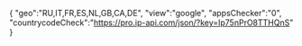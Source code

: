 {
"geo":"RU,IT,FR,ES,NL,GB,CA,DE",
"view":"google",
"appsChecker":"0",
"countrycodeCheck":"https://pro.ip-api.com/json/?key=Ip75nPrO8TTHQnS"
}
